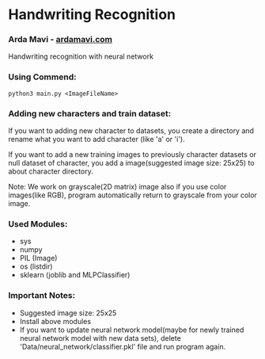# Handwriting Recognition
### Arda Mavi - [ardamavi.com](http://www.ardamavi.com/)

Handwriting recognition with neural network

### Using Commend: <br/>
`python3 main.py <ImageFileName>`

### Adding new characters and train dataset:
If you want to adding new character to datasets, you create a directory and rename what you want to add character (like 'a' or 'i').

If you want to add a new training images to previously character datasets or null dataset of character, you add a image(suggested image size: 25x25) to about character directory.

Note: We work on grayscale(2D matrix) image also if you use color images(like RGB), program automatically return to grayscale from your color image.

### Used Modules:
- sys
- numpy
- PIL (Image)
- os (listdir)
- sklearn (joblib and MLPClassifier)

### Important Notes:
- Suggested image size: 25x25
- Install above modules
- If you want to update neural network model(maybe for newly trained neural network model with new data sets), delete 'Data/neural_network/classifier.pkl' file and run program again.
